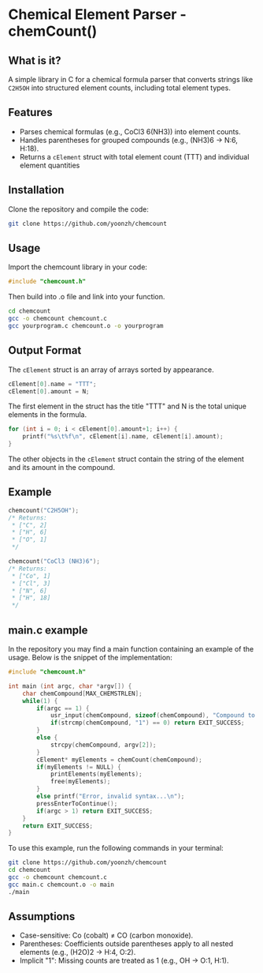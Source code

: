 # Chemical Element Parser - chemCount()

## What is it?

A simple library in C for a chemical formula parser that converts strings like `C2H5OH` into structured element counts, including total element types.

## Features

- Parses chemical formulas (e.g., CoCl3 6(NH3)) into element counts.
- Handles parentheses for grouped compounds (e.g., (NH3)6 → N:6, H:18).
- Returns a `cElement` struct with total element count (TTT) and individual element quantities

## Installation

Clone the repository and compile the code:

```bash
git clone https://github.com/yoonzh/chemcount
```

## Usage

Import the chemcount library in your code:
```c
#include "chemcount.h"
```
 
 Then build into .o file and link into your function.

```bash
cd chemcount  
gcc -o chemcount chemcount.c
gcc yourprogram.c chemcount.o -o yourprogram
```

## Output Format
The `cElement` struct is an array of arrays sorted by appearance.

```c
cElement[0].name = "TTT";
cElement[0].amount = N;
```

The first element in the struct has the title "TTT" and N is the total unique elements in the formula.

```c
for (int i = 0; i < cElement[0].amount+1; i++) {
    printf("%s\t%f\n", cElement[i].name, cElement[i].amount);
}
```

The other objects in the `cElement` struct contain the string of the element and its amount in the compound.

## Example

```c
chemcount("C2H5OH");
/* Returns:
 * ["C", 2]
 * ["H", 6]
 * ["O", 1]
 */

chemcount("CoCl3 (NH3)6");
/* Returns:
 * ["Co", 1]
 * ["Cl", 3]
 * ["N", 6]
 * ["H", 18]
 */
```

## main.c example

In the repository you may find a main function containing an example of the usage. Below is the snippet of the implementation:

```c
#include "chemcount.h"

int main (int argc, char *argv[]) {
    char chemCompound[MAX_CHEMSTRLEN];
    while(1) {
        if(argc == 1) {
            usr_input(chemCompound, sizeof(chemCompound), "Compound to count (1 to exit): ");
            if(strcmp(chemCompound, "1") == 0) return EXIT_SUCCESS;
        }
        else {
            strcpy(chemCompound, argv[2]);
        }
        cElement* myElements = chemCount(chemCompound);
        if(myElements != NULL) {
            printElements(myElements);
            free(myElements);
        }
        else printf("Error, invalid syntax...\n");
        pressEnterToContinue();
        if(argc > 1) return EXIT_SUCCESS;
    }
    return EXIT_SUCCESS;
}

```

To use this example, run the following commands in your terminal:

```bash
git clone https://github.com/yoonzh/chemcount
cd chemcount
gcc -o chemcount chemcount.c
gcc main.c chemcount.o -o main
./main
```

## Assumptions
- Case-sensitive: Co (cobalt) ≠ CO (carbon monoxide).
- Parentheses: Coefficients outside parentheses apply to all nested elements (e.g., (H2O)2 → H:4, O:2).
- Implicit "1": Missing counts are treated as 1 (e.g., OH → O:1, H:1).
